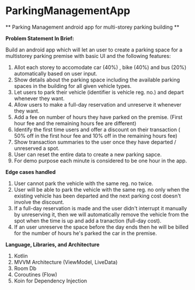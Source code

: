 # ParkingManagementApp
** Parking Management android app for multi-storey parking building ** 

**Problem Statement In Brief:**

Build an android app which will let an user to create a parking space for a multistorey parking premise with basic UI and the following features: 

1) Allot each storey to accomodate car (40%) , bike (40%) and bus (20%) automatically based on user input. 
2) Show details about the parking space including the available parking spaces in the building for all given vehicle types.
3) Let users to park their vehicle (identifier is vehicle reg. no.) and depart whenever they want.
4) Allow users to make a full-day reservation and unreserve it whenever they want.
5) Add a fee on number of hours they have parked on the premise. (First hour fee and the remaining hours fee are different)
6) Identify the first time users and offer a discount on their transaction ( 50% off in the first hour fee and 10% off in the remaining hours fee)
7) Show transaction summaries to the user once they have departed / unreserved a spot. 
8) User can reset the entire data to create a new parking sapce.
8) For demo purpose each minute is considered to be one hour in the app. 

**Edge cases handled**

1) User cannot park the vehicle with the same reg. no twice.
2) User will be able to park the vehicle with the same reg. no only when the existing vehicle has been departed and 
   the next parking cost doesn't involve the discount.
3) If a full-day reservation is made and the user didn't interrupt it manually by unreserving it, then we will automatically remove the vehicle from the
   spot when the time is up and add a tranaction (full-day cost).
4) If an user unreserve the space before the day ends then he will be billed for the number of hours he's parked the car in the premise.    

**Language, Libraries, and Architecture**

1) Kotlin
2) MVVM Architecture (ViewModel, LiveData)
3) Room Db
4) Coroutines (Flow)
5) Koin for Dependency Injection

